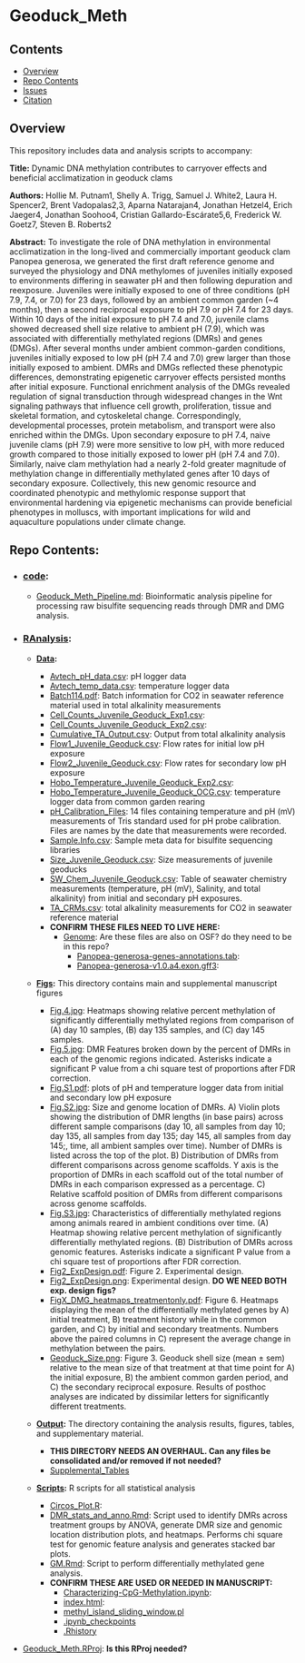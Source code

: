 # Geoduck_Meth

## Contents
- [Overview](#overview)
- [Repo Contents](#repo-contents)
- [Issues](https://github.com/hputnam/Geoduck_Meth/issues)
- [Citation](#citation)

## Overview
This repository includes data and analysis scripts to accompany:

**Title:** Dynamic DNA methylation contributes to carryover effects and beneficial acclimatization in geoduck clams

**Authors:** Hollie M. Putnam1, Shelly A. Trigg, Samuel J. White2, Laura H. Spencer2, Brent Vadopalas2,3, Aparna Natarajan4, Jonathan Hetzel4, Erich Jaeger4, Jonathan Soohoo4, Cristian Gallardo-Escárate5,6, Frederick W. Goetz7, Steven B. Roberts2

**Abstract:** To investigate the role of DNA methylation in environmental acclimatization in the long-lived and commercially important geoduck clam Panopea generosa, we generated the first draft reference genome and surveyed the physiology and DNA methylomes of juveniles initially exposed to environments differing in seawater pH and then following depuration and reexposure. Juveniles were initially exposed to one of three conditions (pH 7.9, 7.4, or 7.0) for 23 days, followed by an ambient common garden (~4 months), then a second reciprocal exposure to pH 7.9 or pH 7.4 for 23 days. Within 10 days of the initial exposure to pH 7.4 and 7.0, juvenile clams showed decreased shell size relative to ambient pH (7.9), which was associated with differentially methylated regions (DMRs) and genes (DMGs). After several months under ambient common-garden conditions, juveniles initially exposed to low pH (pH 7.4 and 7.0) grew larger than those initially exposed to ambient. DMRs and DMGs reflected these phenotypic differences, demonstrating epigenetic carryover effects persisted months after initial exposure. Functional enrichment analysis of the DMGs revealed regulation of signal transduction through widespread changes in the Wnt signaling pathways that influence cell growth, proliferation, tissue and skeletal formation, and cytoskeletal change. Correspondingly, developmental processes, protein metabolism, and transport were also enriched within the DMGs. Upon secondary exposure to pH 7.4, naive juvenile clams (pH 7.9) were more sensitive to low pH, with more reduced growth compared to those initially exposed to lower pH (pH 7.4 and 7.0). Similarly, naive clam methylation had a nearly 2-fold greater magnitude of methylation change in differentially methylated genes after 10 days of secondary exposure. Collectively, this new genomic resource and coordinated phenotypic and methylomic response support that environmental hardening via epigenetic mechanisms can provide beneficial phenotypes in molluscs, with important implications for wild and aquaculture populations under climate change.


## Repo Contents: 

- ### [code](https://github.com/hputnam/Geoduck_Meth/tree/master/code):
	- [Geoduck\_Meth\_Pipeline.md](https://github.com/hputnam/Geoduck_Meth/blob/master/code/Geoduck_Meth_Pipeline.md): Bioinformatic analysis pipeline for processing raw bisulfite sequencing reads through DMR and DMG analysis. 
 
- ### [RAnalysis](https://github.com/hputnam/Geoduck_Meth/tree/master/RAnalysis): 
			
	- **[Data](https://github.com/hputnam/Geoduck_Meth/tree/master/RAnalysis/Data):**
		- [Avtech\_pH\_data.csv](https://github.com/hputnam/Geoduck_Meth/blob/master/RAnalysis/Data/Avtech_pH_data.csv): pH logger data
		- [Avtech\_temp\_data.csv](https://github.com/hputnam/Geoduck_Meth/blob/master/RAnalysis/Data/Avtech_temp_data.csv): temperature logger data
		- [Batch114.pdf](https://github.com/hputnam/Geoduck_Meth/blob/master/RAnalysis/Data/Batch114.pdf): Batch information for CO2 in seawater reference material used in total alkalinity measurements
		- [Cell\_Counts\_Juvenile\_Geoduck\_Exp1.csv](https://github.com/hputnam/Geoduck_Meth/blob/master/RAnalysis/Data/Cell_Counts_Juvenile_Geoduck_Exp1.csv):  
		- [Cell\_Counts\_Juvenile\_Geoduck\_Exp2.csv](https://github.com/hputnam/Geoduck_Meth/blob/master/RAnalysis/Data/Cell_Counts_Juvenile_Geoduck_Exp2.csv): 
		- [Cumulative_TA_Output.csv](https://github.com/hputnam/Geoduck_Meth/blob/master/RAnalysis/Data/Cumulative_TA_Output.csv): Output from total alkalinity analysis
		- [Flow1\_Juvenile\_Geoduck.csv](https://github.com/hputnam/Geoduck_Meth/blob/master/RAnalysis/Data/Flow1_Juvenile_Geoduck.csv):  Flow rates for initial low pH exposure
		- [Flow2\_Juvenile\_Geoduck.csv](https://github.com/hputnam/Geoduck_Meth/blob/master/RAnalysis/Data/Flow2_Juvenile_Geoduck.csv):  Flow rates for secondary low pH exposure 
		- [Hobo\_Temperature\_Juvenile\_Geoduck_Exp2.csv](https://github.com/hputnam/Geoduck_Meth/blob/master/RAnalysis/Data/Hobo_Temperature_Juvenile_Geoduck_Exp2.csv):
		- [Hobo\_Temperature\_Juvenile\_Geoduck_OCG.csv](https://github.com/hputnam/Geoduck_Meth/blob/master/RAnalysis/Data/Hobo_Temperature_Juvenile_Geoduck_OCG.csv):  temperature logger data from common garden rearing
		- [pH\_Calibration_Files](https://github.com/hputnam/Geoduck_Meth/tree/master/RAnalysis/Data/pH_Calibration_Files):  14 files containing temperature and pH (mV) measurements of Tris standard used for pH probe calibration. Files are names by the date that measurements were recorded.
		- [Sample.Info.csv](https://github.com/hputnam/Geoduck_Meth/blob/master/RAnalysis/Data/Sample.Info.csv):  Sample meta data for bisulfite sequencing libraries
		- [Size\_Juvenile\_Geoduck.csv](https://github.com/hputnam/Geoduck_Meth/blob/master/RAnalysis/Data/Size_Juvenile_Geoduck.csv):  Size measurements of juvenile geoducks 
		- [SW\_Chem\_Juvenile\_Geoduck.csv](https://github.com/hputnam/Geoduck_Meth/blob/master/RAnalysis/Data/SW_Chem_Juvenile_Geoduck.csv):  Table of seawater chemistry measurements (temperature, pH (mV), Salinity, and total alkalinity) from initial and secondary pH exposures. 
		- [TA_CRMs.csv](https://github.com/hputnam/Geoduck_Meth/blob/master/RAnalysis/Data/TA_CRMs.csv):  total alkalinity measurements for CO2 in seawater reference material
		- **CONFIRM THESE FILES NEED TO LIVE HERE:**
			- [Genome](https://github.com/hputnam/Geoduck_Meth/tree/master/RAnalysis/Data/Genome): Are these files are also on OSF? do they need to be in this repo?
				- [Panopea-generosa-genes-annotations.tab](https://github.com/hputnam/Geoduck_Meth/blob/master/RAnalysis/Data/Genome/Panopea-generosa-genes-annotations.tab):
				- [Panopea-generosa-v1.0.a4.exon.gff3](https://github.com/hputnam/Geoduck_Meth/blob/master/RAnalysis/Data/Genome/Panopea-generosa-v1.0.a4.exon.gff3):
								
	- **[Figs](https://github.com/hputnam/Geoduck_Meth/blob/master/RAnalysis/Figs):** This directory contains main and supplemental manuscript figures
		- [Fig.4.jpg](https://github.com/hputnam/Geoduck_Meth/blob/master/RAnalysis/Figs/Fig.4.jpg):  Heatmaps showing relative percent methylation of significantly differentially methylated regions from comparison of (A) day 10 samples, (B) day 135 samples, and (C) day 145 samples.
		- [Fig.5.jpg](https://github.com/hputnam/Geoduck_Meth/blob/master/RAnalysis/Figs/Fig.5.jpg): DMR Features broken down by the percent of DMRs in each of the genomic regions indicated. Asterisks indicate a significant P value from a chi square test of proportions after FDR correction. 
		- [Fig.S1.pdf](https://github.com/hputnam/Geoduck_Meth/blob/master/RAnalysis/Figs/Fig.S1.pdf): plots of pH and temperature logger data from initial and secondary low pH exposure 
		- [Fig.S2.jpg](https://github.com/hputnam/Geoduck_Meth/blob/master/RAnalysis/Figs/Fig.S2.jpg):  Size and genome location of DMRs. A) Violin plots showing the distribution of DMR lengths (in base pairs) across different sample comparisons (day 10, all samples from day 10; day 135, all samples from day 135; day 145, all samples from day 145;, time, all ambient samples over time). Number of DMRs is listed across the top of the plot. B) Distribution of DMRs from different comparisons across genome scaffolds. Y axis is the proportion of DMRs in each scaffold out of the total number of DMRs in each comparison expressed as a percentage. C) Relative scaffold position of DMRs from different comparisons across genome scaffolds. 
		- [Fig.S3.jpg](https://github.com/hputnam/Geoduck_Meth/blob/master/RAnalysis/Figs/Fig.S3.jpg):  Characteristics of differentially methylated regions among animals reared in ambient conditions over time. (A) Heatmap showing relative percent methylation of significantly differentially methylated regions. (B) Distribution of DMRs across genomic features. Asterisks indicate a significant P value from a chi square test of proportions after FDR correction.
		- [Fig2_ExpDesign.pdf](https://github.com/hputnam/Geoduck_Meth/blob/master/RAnalysis/Figs/Fig2_ExpDesign.pdf): Figure 2. Experimental design.
		- [Fig2_ExpDesign.png](https://github.com/hputnam/Geoduck_Meth/blob/master/RAnalysis/Figs/Fig2_ExpDesign.png): Experimental design. **DO WE NEED BOTH exp. design figs?**
		- [FigX\_DMG\_heatmaps_treatmentonly.pdf](https://github.com/hputnam/Geoduck_Meth/blob/master/RAnalysis/Figs/FigX_DMG_heatmaps_treatmentonly.pdf): Figure 6. Heatmaps displaying the mean of the differentially methylated genes by A) initial treatment, B) treatment history while in the common garden, and C) by initial and secondary treatments.  Numbers above the paired columns in C) represent the average change in methylation between the pairs.
		- [Geoduck_Size.png](https://github.com/hputnam/Geoduck_Meth/blob/master/RAnalysis/Figs/Geoduck_Size.png): Figure 3. Geoduck shell size (mean ± sem) relative to the mean size of that treatment at that time point for A) the initial exposure, B) the ambient common garden period, and C) the secondary reciprocal exposure. Results of posthoc analyses are indicated by dissimilar letters for significantly different treatments.
		
	- **[Output](https://github.com/hputnam/Geoduck_Meth/tree/master/RAnalysis/Output):** The directory containing the analysis results, figures, tables, and supplementary material.
		- **THIS DIRECTORY NEEDS AN OVERHAUL. Can any files be consolidated and/or removed if not needed?** 
		- [Supplemental_Tables](https://github.com/hputnam/Geoduck_Meth/tree/master/RAnalysis/Output/Supplemental_Tables)
	
	- **[Scripts](https://github.com/hputnam/Geoduck_Meth/tree/master/RAnalysis/Scripts):** R scripts for all statistical analysis
		- [Circos_Plot.R](https://github.com/hputnam/Geoduck_Meth/blob/master/RAnalysis/Scripts/Circos_Plot.R):
		- [DMR\_stats\_and\_anno.Rmd](https://github.com/hputnam/Geoduck_Meth/blob/master/RAnalysis/Scripts/DMR_stats_and_anno.Rmd): Script used to identify DMRs across treatment groups by ANOVA, generate DMR size and genomic location distribution plots, and heatmaps. Performs chi square test for genomic feature analysis and generates stacked bar plots. 
		- [GM.Rmd](https://github.com/hputnam/Geoduck_Meth/blob/master/RAnalysis/Scripts/GM.Rmd): Script to perform differentially methylated gene analysis.
		- **CONFIRM THESE ARE USED OR NEEDED IN MANUSCRIPT:**
			- [Characterizing-CpG-Methylation.ipynb](https://github.com/hputnam/Geoduck_Meth/blob/master/RAnalysis/Scripts/Characterizing-CpG-Methylation.ipynb):
			- [index.html](https://github.com/hputnam/Geoduck_Meth/blob/master/RAnalysis/Scripts/index.html):
			- [methyl_island_sliding_window.pl](https://github.com/hputnam/Geoduck_Meth/blob/master/RAnalysis/Scripts/methyl_island_sliding_window.pl)
			- [.ipynb_checkpoints](https://github.com/hputnam/Geoduck_Meth/tree/master/RAnalysis/Scripts/.ipynb_checkpoints)
			- [.Rhistory](https://github.com/hputnam/Geoduck_Meth/blob/master/RAnalysis/Scripts/.Rhistory)


- [Geoduck_Meth.RProj](https://github.com/hputnam/Geoduck_Meth/blob/master/Geoduck_Meth.Rproj):  **Is this RProj needed?**

